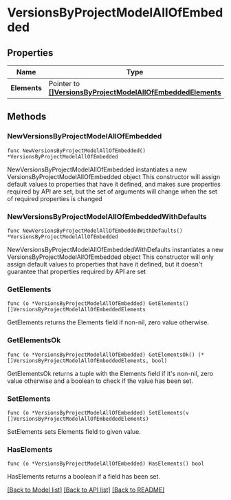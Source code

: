 # VersionsByProjectModelAllOfEmbedded

## Properties

Name | Type | Description | Notes
------------ | ------------- | ------------- | -------------
**Elements** | Pointer to [**[]VersionsByProjectModelAllOfEmbeddedElements**](VersionsByProjectModelAllOfEmbeddedElements.md) |  | [optional] 

## Methods

### NewVersionsByProjectModelAllOfEmbedded

`func NewVersionsByProjectModelAllOfEmbedded() *VersionsByProjectModelAllOfEmbedded`

NewVersionsByProjectModelAllOfEmbedded instantiates a new VersionsByProjectModelAllOfEmbedded object
This constructor will assign default values to properties that have it defined,
and makes sure properties required by API are set, but the set of arguments
will change when the set of required properties is changed

### NewVersionsByProjectModelAllOfEmbeddedWithDefaults

`func NewVersionsByProjectModelAllOfEmbeddedWithDefaults() *VersionsByProjectModelAllOfEmbedded`

NewVersionsByProjectModelAllOfEmbeddedWithDefaults instantiates a new VersionsByProjectModelAllOfEmbedded object
This constructor will only assign default values to properties that have it defined,
but it doesn't guarantee that properties required by API are set

### GetElements

`func (o *VersionsByProjectModelAllOfEmbedded) GetElements() []VersionsByProjectModelAllOfEmbeddedElements`

GetElements returns the Elements field if non-nil, zero value otherwise.

### GetElementsOk

`func (o *VersionsByProjectModelAllOfEmbedded) GetElementsOk() (*[]VersionsByProjectModelAllOfEmbeddedElements, bool)`

GetElementsOk returns a tuple with the Elements field if it's non-nil, zero value otherwise
and a boolean to check if the value has been set.

### SetElements

`func (o *VersionsByProjectModelAllOfEmbedded) SetElements(v []VersionsByProjectModelAllOfEmbeddedElements)`

SetElements sets Elements field to given value.

### HasElements

`func (o *VersionsByProjectModelAllOfEmbedded) HasElements() bool`

HasElements returns a boolean if a field has been set.


[[Back to Model list]](../README.md#documentation-for-models) [[Back to API list]](../README.md#documentation-for-api-endpoints) [[Back to README]](../README.md)


